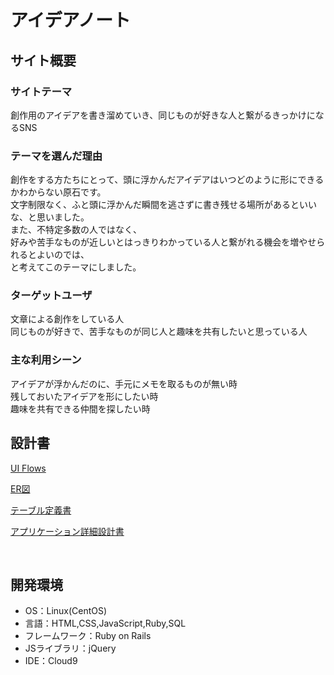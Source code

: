 # アイデアノート

## サイト概要
### サイトテーマ
創作用のアイデアを書き溜めていき、同じものが好きな人と繋がるきっかけになるSNS
​
### テーマを選んだ理由
創作をする方たちにとって、頭に浮かんだアイデアはいつどのように形にできるかわからない原石です。  
文字制限なく、ふと頭に浮かんだ瞬間を逃さずに書き残せる場所があるといいな、と思いました。  
また、不特定多数の人ではなく、  
好みや苦手なものが近しいとはっきりわかっている人と繋がれる機会を増やせられるとよいのでは、  
と考えてこのテーマにしました。

### ターゲットユーザ
文章による創作をしている人  
同じものが好きで、苦手なものが同じ人と趣味を共有したいと思っている人
​
### 主な利用シーン
アイデアが浮かんだのに、手元にメモを取るものが無い時  
残しておいたアイデアを形にしたい時  
趣味を共有できる仲間を探したい時
​
## 設計書
[UI Flows](https://drive.google.com/file/d/1PBBoXaheNsmvufJc_2JK4U1xr-xXeqGn/view?usp=drive_link)

[ER図](https://drive.google.com/file/d/1mi_irCm20bYeTEvroFd-U7Zm0G7s8H6b/view?usp=drive_link)

[テーブル定義書](https://docs.google.com/spreadsheets/d/1qBNduDrGIPX8orZFtSfQCwlM20jkY0Cy93Qb-18gcAI/edit?usp=drive_link)

[アプリケーション詳細設計書](https://docs.google.com/spreadsheets/d/1K9qI-DrcGoOMGIfyx0YEbwdoiYeYU_QL1kv0po7O7G8/edit?usp=drive_link)

​
## 開発環境
- OS：Linux(CentOS)
- 言語：HTML,CSS,JavaScript,Ruby,SQL
- フレームワーク：Ruby on Rails
- JSライブラリ：jQuery
- IDE：Cloud9
